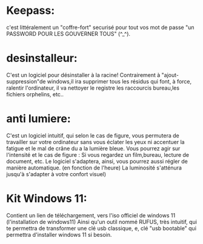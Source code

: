 Keepass:
========
c'est littéralement un "coffre-fort" securisé pour tout vos mot de passe 
"un PASSWORD POUR LES GOUVERNER TOUS" (^_^).


desinstalleur:
==============
C'est un logiciel pour désinstaller à la racine!
Contrairement à "ajout-suppression"de windows,il ira supprimer tous les résidus qui font, à force, ralentir l'ordinateur, il va nettoyer le registre les raccourcis bureau,les fichiers orphelins, etc..


anti lumiere:
=============
C'est un logiciel intuitif, qui selon le cas de figure, vous permutera de travailler sur votre ordinateur sans vous éclater les yeux ni accentuer la fatigue et le mal de crâne du a la lumière bleue.
Vous pourrez agir sur l'intensité et le cas de figure :
Si vous regardez un film,bureau, lecture de document, etc.
Le logiciel s'adaptera, ainsi, vous pourrez aussi régler de manière automatique. (en fonction de l'heure) La luminosité s'atténura jusqu'à s'adapter à votre confort visuel)


Kit Windows 11:
===============
Contient un lien de téléchargement, vers l'iso officiel de windows 11 (l'installation de windows11)
Ainsi qu'un outil nommé RUFUS, très intuitif, qui te permettra de transformer une clé usb classique, e, clé "usb bootable" qui permettra d'installer windows 11 si besoin. 


